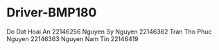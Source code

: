 # Driver-BMP180
Do Dat Hoai An 22146256
Nguyen Sy Nguyen 22146362
Tran Tho Phuc Nguyen 22146363
Nguyen Nam Tin 22146419
